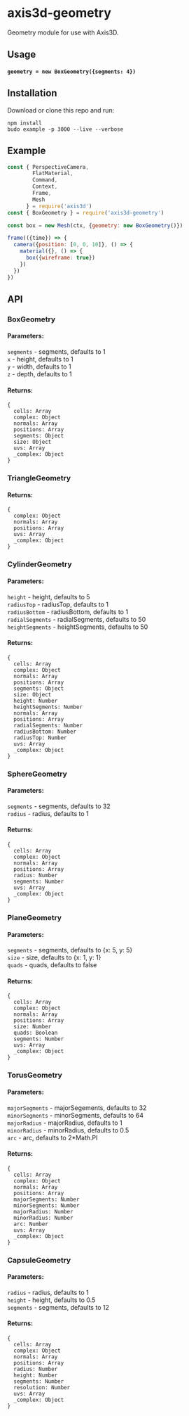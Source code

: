 # axis3d-geometry

Geometry module for use with Axis3D.

## Usage
#### `geometry = new BoxGeometry({segments: 4})`

## Installation

Download or clone this repo and run:

```
npm install
budo example -p 3000 --live --verbose
```

## Example
```javascript
const { PerspectiveCamera,
        FlatMaterial,
        Command,
        Context,
        Frame,
        Mesh
      } = require('axis3d')
const { BoxGeometry } = require('axis3d-geometry')

const box = new Mesh(ctx, {geometry: new BoxGeometry()})

frame(({time}) => {
  camera({position: [0, 0, 10]}, () => {
    material({}, () => {
      box({wireframe: true})
    })
  })
})
```

## API

### BoxGeometry
#### Parameters:
`segments` - segments, defaults to 1<br>
`x` - height, defaults to 1<br>
`y` - width, defaults to 1<br>
`z` - depth, defaults to 1<br>
#### Returns:
```
{
  cells: Array
  complex: Object
  normals: Array
  positions: Array
  segments: Object
  size: Object
  uvs: Array
  _complex: Object
}
```
### TriangleGeometry
#### Returns:
```
{
  complex: Object
  normals: Array
  positions: Array
  uvs: Array
  _complex: Object
}
```
### CylinderGeometry
#### Parameters:
`height` - height, defaults to 5<br>
`radiusTop` - radiusTop, defaults to 1<br>
`radiusBottom` - radiusBottom, defaults to 1<br>
`radialSegments` - radialSegments, defaults to 50<br>
`heightSegments` - heightSegments, defaults to 50<br>
#### Returns:
```
{
  cells: Array
  complex: Object
  normals: Array
  positions: Array
  segments: Object
  size: Object
  height: Number
  heightSegments: Number
  normals: Array
  positions: Array
  radialSegments: Number
  radiusBottom: Number
  radiusTop: Number
  uvs: Array
  _complex: Object
}
```
### SphereGeometry
#### Parameters:
`segments` - segments, defaults to 32<br>
`radius` - radius, defaults to 1<br>
#### Returns:
```
{
  cells: Array
  complex: Object
  normals: Array
  positions: Array
  radius: Number
  segments: Number
  uvs: Array
  _complex: Object
}
```
### PlaneGeometry
#### Parameters:
`segments` - segments, defaults to {x: 5, y: 5}<br>
`size` - size, defaults to {x: 1, y: 1}<br>
`quads` - quads, defaults to false<br>
#### Returns:
```
{
  cells: Array
  complex: Object
  normals: Array
  positions: Array
  size: Number
  quads: Boolean
  segments: Number
  uvs: Array
  _complex: Object
}
```
### TorusGeometry
#### Parameters:
`majorSegments` - majorSegements, defaults to 32<br>
`minorSegments` - minorSegments, defaults to 64<br>
`majorRadius` - majorRadius, defaults to 1<br>
`minorRadius` - minorRadius, defaults to 0.5<br>
`arc` - arc, defaults to 2*Math.PI<br>
#### Returns:
```
{
  cells: Array
  complex: Object
  normals: Array
  positions: Array
  majorSegments: Number
  minorSegments: Number
  majorRadius: Number
  minorRadius: Number
  arc: Number
  uvs: Array
  _complex: Object
}
```
### CapsuleGeometry
#### Parameters:
`radius` - radius, defaults to 1<br>
`height` - height, defaults to 0.5<br>
`segments` - segments, defaults to 12<br>
#### Returns:
```
{
  cells: Array
  complex: Object
  normals: Array
  positions: Array
  radius: Number
  height: Number
  segments: Number
  resolution: Number
  uvs: Array
  _complex: Object
}
```